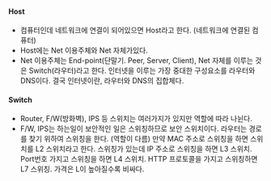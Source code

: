 #### Host
- 컴퓨터인데 네트워크에 연결이 되어있으면 Host라고 한다. (네트워크에 연결된 컴퓨터)
- Host에는 Net 이용주체와 Net 자체가있다. 
- Net 이용주체는 End-point(단말기. Peer, Server, Client), Net 자체를 이루는 것은 Switch(라우터)라고 한다.
인터넷을 이루는 가장 중대한 구성요소를 라우터와 DNS이다. 결국 인터넷이란, 라우터와 DNS의 집합체다. 

#### Switch
- Router, F/W(방화벽), IPS 등 스위치는 여러가지가 있지만 역할에 따라 나뉜다. 
- F/W, IPS는 하는일이 보안적인 일은 스위칭하므로 보안 스위치이다. 라우터는 경로를 찾기 위하여 스위칭을 한다. (역할이 다름)
만약 MAC 주소로 스위칭을 하면 스위치를 L2 스위치라고 한다. 
스위칭가 있는데 IP 주소로 스위칭을 하면 L3 스위치. 
Port번호 가지고 스위칭을 하면 L4 스위치. 
HTTP 프로토콜을 가지고 스위칭하면 L7 스위칭. 
가격은 L이 높아질수록 비싸다.
